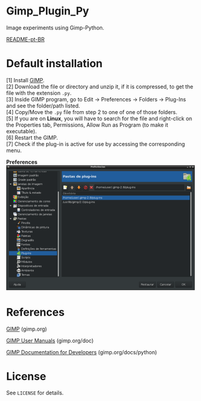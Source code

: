 Gimp_Plugin_Py
==============

Image experiments using Gimp-Python. <br>

[README-pt-BR](https://github.com/jpenrici/Gimp_experiences/edit/main/GIMP_Plugin_Py/README-pt-BR.md)

Default installation
====================

[1] Install [GIMP](https://www.gimp.org/downloads/). <br>
[2] Download the file or directory and unzip it, if it is compressed, to get the file with the extension `.py`. <br>
[3] Inside GIMP program, go to Edit -> Preferences -> Folders -> Plug-Ins and see the folder/path listed. <br>
[4] Copy/Move the `.py` file from step 2 to one of one of those folders. <br>
[5] If you are on **Linux**, you will have to search for the file and right-click on the Properties tab,
     Permissions, Allow Run as Program (to make it executable). <br>
[6] Restart the GIMP. <br>
[7] Check if the plug-in is active for use by accessing the corresponding menu. <br>

**Preferences**
![GIMP 2.8 - Menu Preferências](https://github.com/jpenrici/Gimp_experiences/blob/main/GIMP_Plugin_Py/Display/linux_gimp_apt-install_preferences_folders_plugin.png)


References
===========

[GIMP](https://www.gimp.org/) (gimp.org) <br>

[GIMP User Manuals](https://www.gimp.org/docs/) (gimp.org/doc) <br>

[GIMP Documentation for Developers](https://www.gimp.org/docs/python/index.html) (gimp.org/docs/python) <br>


License
=======

See `LICENSE` for details. <br>
